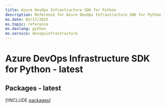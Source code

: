 ```yaml
---
title: Azure DevOps Infrastructure SDK for Python
description: Reference for Azure DevOps Infrastructure SDK for Python
ms.date: 02/17/2025
ms.topic: reference
ms.devlang: python
ms.service: devopsinfrastructure
---
```

# Azure DevOps Infrastructure SDK for Python - latest
## Packages - latest
[!INCLUDE [packages](devops-infrastructure-index.md)]